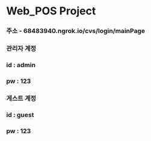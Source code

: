 <h1>Web_POS Project</h1>

<h3>주소 - 68483940.ngrok.io/cvs/login/mainPage</h3>

<h3>관리자 계정</h3>
<h3>id : admin</h3>
<h3>pw : 123</h3>
<h3>게스트 계정</h3>
<h3>id : guest</h3>
<h3>pw : 123</h3>
